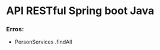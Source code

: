 <h1>API RESTful Spring boot Java</h1>
<h3>Erros:</h3>
<ul>
    <li>PersonServices .findAll</li>
</ul>